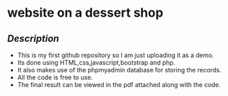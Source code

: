 # website on a dessert shop
## _Description_
  * This is my first github repository so I am just uploading it as a demo.
  * Its done using HTML,css,javascript,bootstrap and php.
  * It also makes use of the phpmyadmin database for storing the records.
  * All the code is free to use.
  * The final result can be viewed in the pdf attached along with the code.

